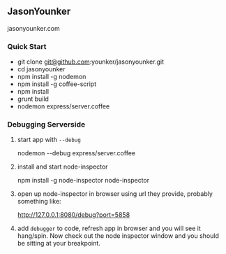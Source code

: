 ## JasonYounker

jasonyounker.com

### Quick Start
- git clone git@github.com:younker/jasonyounker.git
- cd jasonyounker
- npm install -g nodemon
- npm install -g coffee-script
- npm install
- grunt build
- nodemon express/server.coffee

### Debugging Serverside
1. start app with `--debug`

    nodemon --debug express/server.coffee

2. install and start node-inspector

    npm install -g node-inspector
    node-inspector

3. open up node-inspector in browser using url they provide, probably something like:

    http://127.0.0.1:8080/debug?port=5858

4. add `debugger` to code, refresh app in browser and you will see it hang/spin. Now check out the node inspector window and you should be sitting at your breakpoint.


